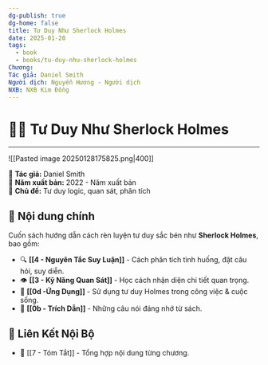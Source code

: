 ```yaml
---
dg-publish: true
dg-home: false
title: Tư Duy Như Sherlock Holmes
date: 2025-01-28
tags:
  - book
  - books/tu-duy-nhu-sherlock-holmes
Chương: 
Tác giả: Daniel Smith
Người dịch: Nguyễn Hương - Người dịch
NXB: NXB Kim Đồng
---
```

# 🕵️‍♂️ Tư Duy Như Sherlock Holmes
---
![[Pasted image 20250128175825.png|400]]

📖 **Tác giả:** Daniel Smith  
📆 **Năm xuất bản:** 2022 - Năm xuất bản  
📌 **Chủ đề:** Tư duy logic, quan sát, phân tích  

## 📌 Nội dung chính
Cuốn sách hướng dẫn cách rèn luyện tư duy sắc bén như **Sherlock Holmes**, bao gồm:  
- 🔍 **[[4 - Nguyên Tắc Suy Luận]]** - Cách phân tích tình huống, đặt câu hỏi, suy diễn.  
- 👁 **[[3 - Kỹ Năng Quan Sát]]** - Học cách nhận diện chi tiết quan trọng.  
- 🎯 **[[0d -Ứng Dụng]]** - Sử dụng tư duy Holmes trong công việc & cuộc sống.  
- 💬 **[[0b - Trích Dẫn]]** - Những câu nói đáng nhớ từ sách.  

## 🔗 Liên Kết Nội Bộ  
- 📂 [[7 - Tóm Tắt]] - Tổng hợp nội dung từng chương.   
